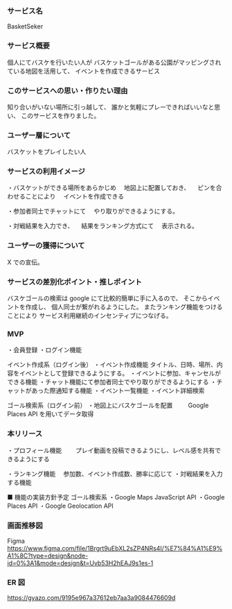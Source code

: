 ### サービス名

BasketSeker

### サービス概要

個人にてバスケを行いたい人が
バスケットゴールがある公園がマッピングされている地図を活用して、
イベントを作成できるサービス

### このサービスへの思い・作りたい理由

知り合いがいない場所に引っ越して、
誰かと気軽にプレーできればいいなと思い、
このサービスを作りました。

### ユーザー層について

バスケットをプレイしたい人

### サービスの利用イメージ

・バスケットができる場所をあらかじめ
　地図上に配置しておき、
　ピンを合わせることにより
　イベントを作成できる

・参加者同士でチャットにて
　やり取りができるようにする。

・対戦結果を入力でき、
　結果をランキング方式にて
　表示される。

### ユーザーの獲得について

X での宣伝。

### サービスの差別化ポイント・推しポイント

バスケゴールの検索は google にて比較的簡単に手に入るので、
そこからイベントを作成し、
個人同士が繋がれるようにした。
またランキング機能をつけることにより
サービス利用継続のインセンティブにつなげる。

### MVP

・会員登録
・ログイン機能

イベント作成系（ログイン後）
・イベント作成機能
タイトル、日時、場所、内容をイベントとして登録できるようにする。
・イベントに参加、キャンセルができる機能
・チャット機能にて参加者同士でやり取りができるようにする
・チャットがあった際通知する機能
・イベント一覧機能
・イベント詳細検索

ゴール検索系（ログイン前）
・地図上にバスケゴールを配置
　　 Google Places API を用いてデータ取得

### 本リリース

・プロフィール機能
　　プレイ動画を投稿できるようにし、レベル感を共有できるようにする

・ランキング機能
　参加数、イベント作成数、勝率に応じて
・対戦結果を入力する機能

■ 機能の実装方針予定
ゴール検索系
・Google Maps JavaScript API
・Google Places API
・Google Geolocation API

### 画面推移図

Figma
https://www.figma.com/file/1Brgrt9uEbXL2sZP4NRs4I/%E7%84%A1%E9%A1%8C?type=design&node-id=0%3A1&mode=design&t=Uvb53H2hEAJ9s1es-1

### ER 図

https://gyazo.com/9195e967a37612eb7aa3a9084476609d
